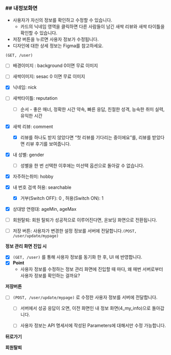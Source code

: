 ### ## 내정보화면

- 사용자가 자신의 정보를 확인하고 수정할 수 있습니다.
  - 카드의 닉네임 영역을 클릭하면 다른 사람들이 남긴 새싹 리뷰와 새싹 타이틀을 확인할 수 있습니다. 
- 저장 버튼을 누르면 사용자 정보가 수정됩니다. 
- 디자인에 대한 상세 정보는 Figma를 참고하세요.



 ```
 (GET, /user)
 ```

- [ ] 배경이미지 : background 0이면 무료 이미지
- [ ] 새싹이미지: sesac 0 이면 무료 이미지
- [x] 닉네임: nick
- [ ] 새싹타이틀: reputation 
  - [ ] 순서 - 좋은 매너, 정확한 시간 약속, 빠른 응답, 친절한 성격, 능숙한 취미 실력, 유익한 시간 
- [x] 새싹 리뷰: comment
  - [x] 리뷰를 하나도 받지 않았다면 “첫 리뷰를 기다리는 중이에요”를, 리뷰를 받았다면 리뷰 후기를 보여줍니다. 
- [x] 내 성별: gender
  - [ ] 성별을 한 번 선택한 이후에는 미선택 옵션으로 돌아갈 수 없습니다. 
- [x] 자주하는취미: hobby
- [x] 내 번호 검색 허용: searchable
  - [x] 거부(Switch OFF): 0 , 허용(Switch ON): 1
- [x] 상대방 연령대: ageMin, ageMax
- [ ] 회원탈퇴: 회원 탈퇴가 성공적으로 이루어진다면, 온보딩 화면으로 전환됩니다. 
- [ ] 저장 버튼: 사용자가 변경한 설정 정보를 서버에 전달합니다.` (POST, /user/update/mypage) `

 

**정보 관리 화면 진입 시**

- [x] `(GET, /user)` 를 통해 사용자 정보를 동기화 한 후, UI 에 반영합니다. 
- [x] **Point** 
  - 사용자 정보를 수정하는 정보 관리 화면에 진입할 때 마다, 왜 매번 서버로부터 사용자 정보를 확인하는 걸까요? 



**저장버튼**

- [ ] `(POST, /user/update/mypage)` 로 수정한 사용자 정보를 서버에 전달합니다. 
  - [ ] 서버에서 성공 응답이 오면, 이전 화면인 내 정보 화면(4_my_info)으로 돌아갑니다. 
  - [ ] 사용자 정보는 API 명세서에 작성된 Parameters에 대해서만 수정 가능합니다. 



**뒤로가기**



**회원탈퇴**

